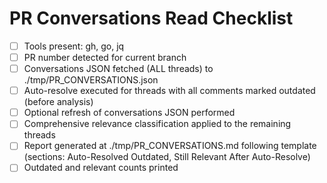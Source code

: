 <!-- Powered by BMAD™ Core -->

# PR Conversations Read Checklist

- [ ] Tools present: gh, go, jq
- [ ] PR number detected for current branch
- [ ] Conversations JSON fetched (ALL threads) to ./tmp/PR_CONVERSATIONS.json
- [ ] Auto-resolve executed for threads with all comments marked outdated (before analysis)
- [ ] Optional refresh of conversations JSON performed
- [ ] Comprehensive relevance classification applied to the remaining threads
- [ ] Report generated at ./tmp/PR_CONVERSATIONS.md following template (sections: Auto-Resolved Outdated, Still Relevant After Auto-Resolve)
- [ ] Outdated and relevant counts printed
